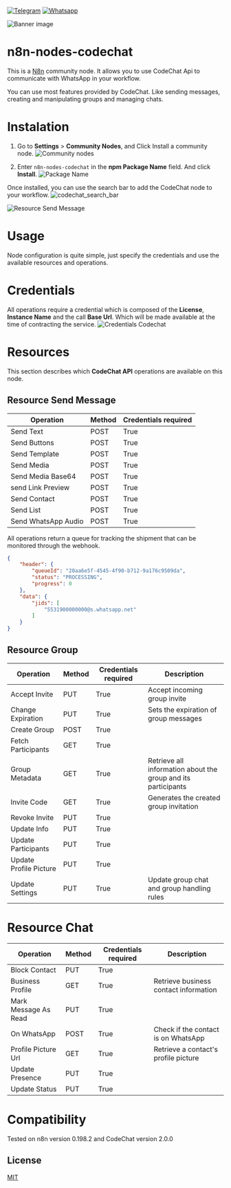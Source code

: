 [![Telegram](https://img.shields.io/badge/Group-Telegram-%2333C1FF)](https://t.me/codechatBR)
[![Whatsapp](https://img.shields.io/badge/WhatsApp-message-%2322BC18)](https://api.whatsapp.com/send?phone=5531995918699)

![Banner image](./assets/cover.png)

# n8n-nodes-codechat

This is a [N8n](https://community.n8n.io/) community node. It allows you to use CodeChat Api to communicate with WhatsApp in your workflow.

You can use most features provided by CodeChat. Like sending messages, creating and manipulating groups and managing chats.

# Instalation

1. Go to **Settings** > **Community Nodes**, and Click Install a community node.
![Community nodes](./assets/settings_community_nodes.png)

2. Enter `n8n-nodes-codechat` in the **npm Package Name** field. And click **Install**.
![Package Name](./assets/settings_community_nodes_codechat.png)

Once installed, you can use the search bar to add the CodeChat node to your workflow.
![codechat_search_bar](./assets/codechat_search_bar.png)

![Resource Send Message](./assets/resource_send_message.png)

# Usage

Node configuration is quite simple, just specify the credentials and use the available resources and operations.

# Credentials

All operations require a credential which is composed of the **License**, **Instance Name** and the call **Base Url**. Which will be made available at the time of contracting the service.
![Credentials Codechat](./assets/codechat_credentials.png)

# Resources

This section describes which **CodeChat API** operations are available on this node.

## Resource Send Message

| Operation           | Method | Credentials required |
| --------------------|--------|----------------------|
| Send Text           | POST   | True                 |
| Send Buttons        | POST   | True                 |
| Send Template       | POST   | True                 |
| Send Media          | POST   | True                 |
| Send Media Base64   | POST   | True                 |
| send Link Preview   | POST   | True                 |
| Send Contact        | POST   | True                 |
| Send List           | POST   | True                 |
| Send WhatsApp Audio | POST   | True                 |

All operations return a queue for tracking the shipment that can be monitored through the webhook.

```json
{
	"header": {
		"queueId": "20aa6e5f-4545-4f90-b712-9a176c9509da",
		"status": "PROCESSING",
		"progress": 0
	},
	"data": {
		"jids": [
			"5531900000000@s.whatsapp.net"
		]
	}
}
```

## Resource Group

| Operation              | Method | Credentials required | Description                                                   |
| -----------------------|--------|----------------------|---------------------------------------------------------------|
| Accept Invite          | PUT    | True                 | Accept incoming group invite                                  |
| Change Expiration      | PUT    | True                 | Sets the expiration of group messages                         |
| Create Group           | POST   | True                 |                                                               |
| Fetch Participants     | GET    | True                 |                                                               |
| Group Metadata         | GET    | True                 | Retrieve all information about the group and its participants |
| Invite Code            | GET    | True                 | Generates the created group invitation                        |
| Revoke Invite          | PUT    | True                 |                                                               |
| Update Info            | PUT    | True                 |                                                               |
| Update Participants    | PUT    | True                 |                                                               |
| Update Profile Picture | PUT    | True                 |                                                               |
| Update Settings        | PUT    | True                 | Update group chat and group handling rules                    |

# Resource Chat

| Operation            | Method | Credentials required | Description                           |
|----------------------|--------|----------------------|---------------------------------------|
| Block Contact        | PUT    | True                 |                                       |
| Business Profile     | GET    | True                 | Retrieve business contact information |
| Mark Message As Read | PUT    | True                 |                                       |
| On WhatsApp          | POST   | True                 | Check if the contact is on WhatsApp   |
| Profile Picture Url  | GET    | True                 | Retrieve a contact's profile picture  |
| Update Presence      | PUT    | True                 |                                       |
| Update Status        | PUT    | True                 |                                       |

# Compatibility

Tested on n8n version 0.198.2 and CodeChat version 2.0.0

## License

[MIT](https://github.com/code-chat-br/n8n-node-codechat/blob/main/LICENSE.md)
